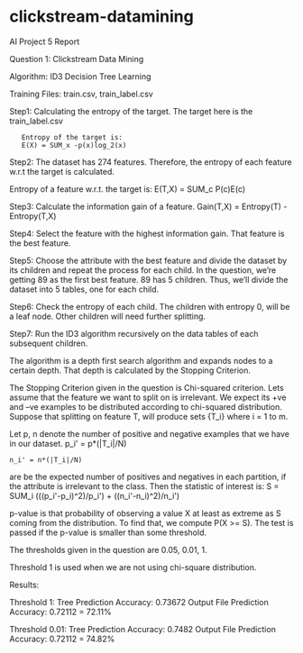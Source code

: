 # clickstream-datamining
AI Project 5 Report

Question 1: Clickstream Data Mining

Algorithm: ID3 Decision Tree Learning

Training Files: train.csv, train_label.csv

Step1: Calculating the entropy of the target. 
	   The target here is the train_label.csv

       Entropy of the target is:
       E(X) = SUM_x -p(x)log_2(x)
 
Step2: The dataset has 274 features. Therefore, the entropy of each feature w.r.t the target is calculated. 

Entropy of a feature w.r.t. the target is: 
        E(T,X) = SUM_c P(c)E(c)
 
Step3: Calculate the information gain of a feature.
        Gain(T,X) = Entropy(T) - Entropy(T,X)

Step4: Select the feature with the highest information gain. That feature is the best feature. 

Step5: Choose the attribute with the best feature and divide the dataset by its children and repeat the process for each child.
        In the question, we’re getting 89 as the first best feature.
        89 has 5 children. Thus, we’ll divide the dataset into 5 tables, one for each child. 

Step6: Check the entropy of each child. The children with entropy 0, will be a leaf node. Other children will need 
        further splitting.     

Step7: Run the ID3 algorithm recursively on the data tables of each subsequent children. 

The algorithm is a depth first search algorithm and expands nodes to a certain depth. That depth is calculated by 
the Stopping Criterion.

The Stopping Criterion given in the question is Chi-squared criterion. 
Lets assume that the feature we want to split on is irrelevant. We expect its +ve and –ve examples to be distributed 
according to chi-squared distribution. 
Suppose that splitting on feature T, will produce sets {T_i} where i = 1 to m.

Let p, n denote the number of positive and negative examples that we have in our dataset. 
    p_i' = p*(|T_i|/N)
    
    n_i' = n*(|T_i|/N)

are be the expected number of positives and negatives in each partition, if the attribute is irrelevant to the class. 
Then the statistic of interest is:
    S = SUM_i (((p_i'-p_i)^2)/p_i') + ((n_i'-n_i)^2)/n_i')

p-value is that probability of observing a value X at least as extreme as S coming from the distribution. To find 
that, we compute P(X >= S). The test is passed if the p-value is smaller than some threshold.

The thresholds given in the question are 0.05, 0.01, 1.

Threshold 1 is used when we are not using chi-square distribution.

Results: 

Threshold 1: 
Tree Prediction Accuracy: 0.73672
Output File Prediction Accuracy: 0.72112 = 72.11%

Threshold 0.01:
Tree Prediction Accuracy: 0.7482
Output File Prediction Accuracy: 0.72112 = 74.82%
